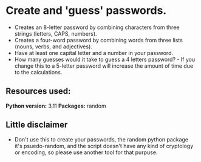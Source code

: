 # Create and 'guess' passwords.

* Creates an 8-letter password by combining characters from three strings (letters, CAPS, numbers).
* Creates a four-word password by combining words from three lists (nouns, verbs, and adjectives).
* Have at least one capital letter and a number in your password.
* How many guesses would it take to guess a 4 letters password? - If you change this to a 5-letter password will increase the amount of time due to the calculations.

## Resources used:
**Python version:** 3.11
**Packages:** random

## Little disclaimer

* Don't use this to create your passwords, the random python package it's psuedo-random, and the script doesn't have any kind of cryptology or encoding, so please use
another tool for that purpuse.
